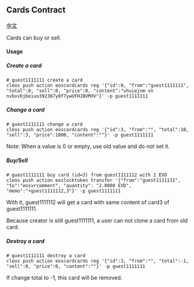 ## Cards Contract

[中文](README-cn.md)

Cards can buy or sell.

#### Usage

##### Create a card

```
# guest1111111 create a card
cleos push action eoscardcards reg '{"id":0, "from":"guest1111111", "total":0, "sell":0, "price":0, "content":"vhuiejnm vn nvbxvbjbeiuo392387y8f7ywUFHJBVMXV"}' -p guest1111111
```

##### Change a card

```
# guest1111111 change a card
cleos push action eoscardcards reg '{"id":3, "from":"", "total":10, "sell":3, "price":1000, "content":""}' -p guest1111111
```

Note: When a value is 0 or empty, use old value and do not set it.

##### Buy/Sell 

```
# guest1111111 buy card (id=3) from guest1111112 with 2 EVD
cleos push action eoslocktoken transfer '{"from":"guest1111111", "to":"eosvrcomment", "quantity": "2.0000 EVD", "memo":"+guest1111112,3"}' -p guest1111111

```

With it, guest1111112 will get a card with same content of card3 of guest1111111.

Because creator is still guest1111111, a user can not clone a card from old card.


##### Destroy a card

```
# guest1111111 destroy a card
cleos push action eoscardcards reg '{"id":3, "from":"", "total":-1, "sell":0, "price":0, "content":""}' -p guest1111111
```

If change total to -1, this card will be removed.

